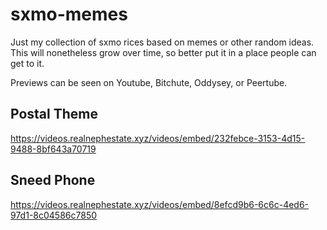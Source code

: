 # sxmo-memes
Just my collection of sxmo rices based on memes or other random ideas. This will nonetheless grow over time, so better put it in a place people can get to it.

Previews can be seen on Youtube, Bitchute, Oddysey, or Peertube.

## Postal Theme
https://videos.realnephestate.xyz/videos/embed/232febce-3153-4d15-9488-8bf643a70719

## Sneed Phone
https://videos.realnephestate.xyz/videos/embed/8efcd9b6-6c6c-4ed6-97d1-8c04586c7850
